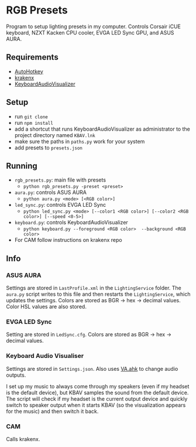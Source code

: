 # RGB Presets

Program to setup lighting presets in my computer. Controls Corsair iCUE keyboard, NZXT Kacken CPU cooler, EVGA LED Sync GPU, and ASUS AURA.

## Requirements
* [AutoHotkey](https://www.autohotkey.com/)
* [krakenx](https://github.com/KsenijaS/krakenx/)
* [KeyboardAudioVisualizer](https://github.com/DarthAffe/KeyboardAudioVisualizer)

## Setup
* run `git clone`
* run `npm install`
* add a shortcut that runs KeyboardAudioVisualizer as administrator to the project directory named `KBAV.lnk`
* make sure the paths in `paths.py` work for your system
* add presets to `presets.json`

## Running
* `rgb_presets.py`: main file with presets
  * `python rgb_presets.py -preset <preset>`
* `aura.py`: controls ASUS AURA
  * `python aura.py <mode> [<RGB color>]`
* `led_sync.py`: controls EVGA LED Sync
  * `python led_sync.py <mode> [--color1 <RGB color>] [--color2 <RGB color>] [--speed <0-5>]`
* `keyboard.py`: controls KeyboardAudioVisualizer
  * `python keyboard.py --foreground <RGB color>  --background <RGB color>`
* For CAM follow instructions on krakenx repo

## Info
### ASUS AURA
Settings are stored in `LastProfile.xml` in the `LightingService` folder. The `aura.py` script writes to this file and then restarts the `LightingService`, which updates the settings. Colors are stored as BGR -> hex -> decimal values. Color HSL values are also stored.
### EVGA LED Sync
Setting are stored in `LedSync.cfg`. Colors are stored as BGR -> hex -> decimal values.
### Keyboard Audio Visualiser
Settings are stored in `Settings.json`. Also uses [VA.ahk](https://github.com/Drugoy/Autohotkey-scripts-.ahk/blob/master/Libraries/VA.ahk) to change audio outputs.

I set up my music to always come through my speakers (even if my headset is the default device), but KBAV samples the sound from the default device. The script will check if my headset is the current output device and quickly switch to speaker output when it starts KBAV (so the visualization appears for the music) and then switch it back.
### CAM
Calls krakenx.